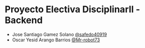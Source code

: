 # **Proyecto Electiva DisciplinarII -Backend**
* Jose Santiago Gamez Solano [@safedo40919](https://github.com/) 
* Oscar Yesid Arango Barrios [@Mr-robot73](https://github.com/Mr-robot73) 
